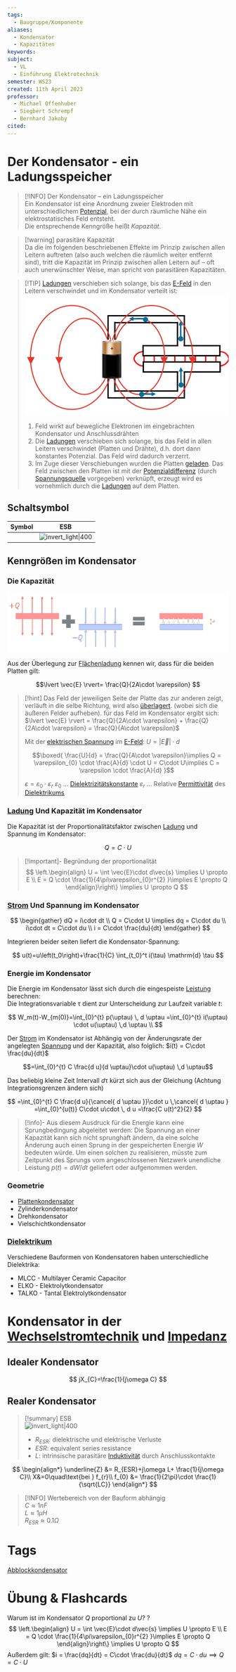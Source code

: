 ```yaml
---
tags:
  - Baugruppe/Komponente
aliases:
  - Kondensator
  - Kapazitäten
keywords:
subject:
  - VL
  - Einführung Elektrotechnik
semester: WS23
created: 11th April 2023
professor:
  - Michael Offenhuber
  - Siegbert Schrempf
  - Bernhard Jakoby
cited: 
---
```


# Der Kondensator - ein Ladungsspeicher

> [!INFO] Der Kondensator – ein Ladungsspeicher  
>  Ein Kondensator ist eine Anordnung zweier Elektroden mit unterschiedlichem [Potenzial](elektrische%20Spannung.md), bei der durch räumliche Nähe ein elektrostatisches Feld entsteht.  
>  Die entsprechende Kenngröße heißt *Kapazität*.

> [!warning] parasitäre Kapazität  
>  Da die im folgenden beschriebenen Effekte im Prinzip zwischen allen Leitern auftreten (also auch welchen die räumlich weiter entfernt sind), tritt die Kapazität im Prinzip zwischen allen Leitern auf – oft auch unerwünschter Weise, man spricht von parasitären Kapazitäten.

> [!TIP] [Ladungen](elektrisches%20Feld.md) verschieben sich solange, bis das [E-Feld](elektrisches%20Feld.md) in den Leitern verschwindet und im Kondensator verteilt ist:
> ![InlineR|350](assets/KondensatorBatterie.png)
> 1. Feld wirkt auf bewegliche Elektronen im eingebrachten Kondensator und Anschlussdrähten
> 2. Die [Ladungen](elektrisches%20Feld.md) verschieben sich solange, bis das Feld in allen Leitern verschwindet (Platten und Drähte), d.h. dort dann konstantes Potenzial. Das Feld wird dadurch verzerrt.
> 3. Im Zuge dieser Verschiebungen wurden die Platten [geladen](elektrisches%20Feld.md). Das Feld zwischen den Platten ist mit der [Potenzialdifferenz](elektrische%20Spannung.md) (durch [Spannungsquelle](elektrische%20Spannung.md) vorgegeben) verknüpft, erzeugt wird es vornehmlich durch die [Ladungen](elektrisches%20Feld.md) auf dem Platten.

## Schaltsymbol

| Symbol | ESB                               |
| ------ | --------------------------------- |
|        | ![invert_light\|400](cap_esb.png) |

## Kenngrößen im Kondensator

### Die Kapazität

![invert_light](assets/Plattenkondensator.png)

Aus der Überlegung zur [Flächenladung](Flächenladung.md) kennen wir, dass für die beiden Platten gilt:

$$\lvert \vec{E} \rvert= \frac{Q}{2A\cdot \varepsilon}  $$

> [!hint] Das Feld der jeweiligen Seite der Platte das zur anderen zeigt, verläuft in die selbe Richtung, wird also [überlagert](Superpositionsprinzip.md). (wobei sich die äußeren Felder aufheben).
> für das Feld im Kondensator ergibt sich: $\lvert \vec{E} \rvert = \frac{Q}{2A\cdot \varepsilon} + \frac{Q}{2A\cdot \varepsilon} = \frac{Q}{A\cdot \varepsilon}$
> 
> Mit der [elektrischen Spannung](elektrische%20Spannung.md) im [E-Feld](elektrisches%20Feld.md): $U = \lvert \vec{E} \rvert \cdot d$
> 
> $$\boxed{ \frac{U}{d} = \frac{Q}{A\cdot \varepsilon}\implies Q = \varepsilon_{0} \cdot \frac{A}{d} \cdot U = C\cdot U\implies C = \varepsilon \cdot \frac{A}{d} }$$
>
> $\varepsilon = \varepsilon_{0}\cdot\varepsilon_{r}$
> $\varepsilon_{0}$ … [Dielektrizitätskonstante](../Physik/Konstanten/Permittivität%20des%20Vakuums.md)
> $\varepsilon_{r}$ … Relative [Permittivität](Dielektrikum.md) des [Dielektrikums](Dielektrikum.md)
>   

### [Ladung](elektrisches%20Feld.md) Und Kapazität im Kondensator

Die Kapazität ist der Proportionalitätsfaktor zwischen [Ladung](elektrische%20Ladung.md) und Spannung im Kondensator:

$$
Q=C\cdot U
$$
> [!important]- Begründung der proportionalität
> $$
> \left.\begin{align}
> U = \int \vec{E}\cdot d\vec{s} \implies U \propto E \\
> E = Q \cdot \frac{1}{4\pi\varepsilon_{0}r^{2} }\implies E \propto Q
> \end{align}\right\} \implies U \propto Q
> $$

### [Strom](elektrischer%20Strom.md) Und Spannung im Kondensator

$$
\begin{gather}
dQ = i\cdot dt \\
Q = C\cdot U \implies dq = C\cdot du \\
i\cdot dt = C\cdot du \\
i = C\cdot \frac{du}{dt}
\end{gather}
$$

Integrieren beider seiten liefert die Kondensator-Spannung:

$$ u(t)=u\left(t_0\right)+\frac{1}{C} \int_{t_0}^t i(\tau) \mathrm{d} \tau $$

### Energie im Kondensator

Die Energie im Kondensator lässt sich durch die eingespeiste [Leistung](elektrische%20Leistung.md) berechnen:  
Die Integrationsvariable $\uptau$ dient zur Unterscheidung zur Laufzeit variable $t$: 

$$
W_m(t)-W_{m(0)}=\int_{0}^{t} p(\uptau) \, d \uptau =\int_{0}^{t} i(\uptau) \cdot u(\uptau) \,d \uptau \\
$$

Der [Strom](elektrischer%20Strom.md) im Kondensator ist Abhängig von der Änderungsrate der angelegten [Spannung](elektrische%20Spannung.md) und der Kapazität, also folglich: $i(t) = C\cdot \frac{du}{dt}$  

$$=\int_{0}^{t} C \frac{d u}{d \uptau}\cdot u(\uptau) \,d \uptau$$

Das beliebig kleine Zeit Intervall $d\uptau$ kürzt sich aus der Gleichung (Achtung Integrationsgrenzen ändern sich)

$$
=\int_{0}^{t} C \frac{d u}{\cancel{ d \uptau }}\cdot u \,\cancel{ d \uptau }
=\int_{0}^{u(t)} C\cdot u\cdot \, d u
=\frac{C u(t)^2}{2}
$$

> [!info]- Aus diesem Ausdruck für die Energie kann eine Sprungbedingung abgeleitet werden:
> Die Spannung an einer Kapazität kann sich nicht sprunghaft ändern, da eine solche Änderung auch einen Sprung in der gespeicherten Energie $W$ bedeuten würde.
> Um einen solchen zu realisieren, müsste zum Zeitpunkt des Sprungs vom angeschlossenen Netzwerk unendliche Leistung $p(t)=d W / d t$ geliefert oder aufgenommen werden.

### Geometrie

- [Plattenkondensator](../HF-Technik/Parallelplattenleitung.md)
- Zylinderkondensator
- Drehkondensator
- Vielschichtkondensator

### [Dielektrikum](Dielektrikum.md)

Verschiedene Bauformen von Kondensatoren haben unterschiedliche Dielektrika:
- MLCC - Multilayer Ceramic Capacitor
- ELKO - Elektrolytkondensator
- TALKO - Tantal Elektrolytkondensator

# Kondensator in der [Wechselstromtechnik](Wechselstromtechnik.md) und [Impedanz](Impedanz.md)

## Idealer Kondensator

$$
jX_{C}=\frac{1}{j\omega C}
$$

## Realer Kondensator

> [!summary] ESB  
> ![invert_light|400](assets/cap_esb.png)
> 
> - $R_{ESR}$: dielektrische und elektrische Verluste
> - $ESR$: equivalent series resistance
> - $L$: intrinsische parasitäre [Induktivität](Induktivität.md) durch Anschlusskontakte

$$
\begin{align*}
\underline{Z} &= R_{ESR}+j\omega L+ \frac{1}{j\omega C}\\
X&=0\quad\text{bei } f_{r}\\
f_{0} &= \frac{1}{2\pi}\cdot \frac{1}{\sqrt{LC}}
\end{align*}
$$

> [!INFO] Wertebereich von der Bauform abhängig  
> $C\approx1nF$  
> $L\approx1\mu H$  
> $R_{ESR}\approx0.1\Omega$

# Tags

[Abblockkondensator](Abblockkondensator.md)

# Übung & Flashcards

Warum ist im Kondensator $Q$ proportional zu $U$?
?
$$
\left.\begin{align}
U = \int \vec{E}\cdot d\vec{s} \implies U \propto E \\
E = Q \cdot \frac{1}{4\pi\varepsilon_{0}r^{2} }\implies E \propto Q
\end{align}\right\} \implies U \propto Q
$$
Außerdem gilt:
$i = \frac{dq}{dt} = C\cdot \frac{du}{dt}$
$dq = C\cdot du\implies Q=C\cdot U$